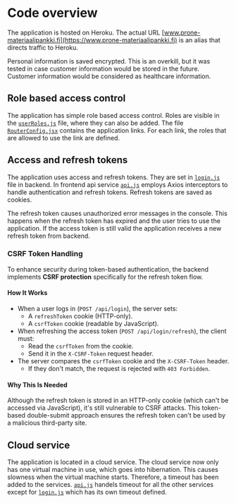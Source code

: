 # Code overview

The application is hosted on Heroku. The actual URL [www.prone-materiaalipankki.fi](https://www.prone-materiaalipankki.fi) is an alias that directs traffic to Heroku.

Personal information is saved encrypted. This is an overkill, but it was tested in case customer information would be stored in the future. Customer information would be considered as healthcare information.

## Role based access control

The application has simple role based access control. Roles are visible in the [`userRoles.js`](/frontend/src/config/userRoles.js) file, where they can also be added. The file [`RouterConfig.jsx`](/frontend/src/config/RoutesConfig.jsx) contains the application links. For each link, the roles that are allowed to use the link are defined.

## Access and refresh tokens

The application uses access and refresh tokens. They are set in [`login.js`](/backend/controllers/login.js) file in backend. In frontend api service [`api.js`](/frontend/src/services/api.js) employs Axios interceptors to handle authentication and refresh tokens. Refresh tokens are saved as cookies.

The refresh token causes unauthorized error messages in the console. This happens when the refresh token has expired and the user tries to use the application. If the access token is still valid the application receives a new refresh token from backend.

### CSRF Token Handling

To enhance security during token-based authentication, the backend implements **CSRF protection** specifically for the refresh token flow.

#### How It Works

- When a user logs in (`POST /api/login`), the server sets:
  - A `refreshToken` cookie (HTTP-only).
  - A `csrfToken` cookie (readable by JavaScript).
- When refreshing the access token (`POST /api/login/refresh`), the client must:
  - Read the `csrfToken` from the cookie.
  - Send it in the `X-CSRF-Token` request header.
- The server compares the `csrfToken` cookie and the `X-CSRF-Token` header.
  - If they don't match, the request is rejected with `403 Forbidden`.

#### Why This Is Needed

Although the refresh token is stored in an HTTP-only cookie (which can't be accessed via JavaScript), it's still vulnerable to CSRF attacks. This token-based double-submit approach ensures the refresh token can't be used by a malicious third-party site.

## Cloud service

The application is located in a cloud service. The cloud service now only has one virtual machine in use, which goes into hibernation. This causes slowness when the virtual machine starts. Therefore, a timeout has been added to the services. [`api.js`](/frontend/src/services/api.js) handels timeout for all the other services except for [`login.js`](/frontend/src/services/login.js) which has its own timeout defined.
